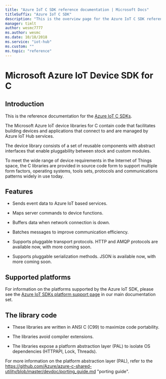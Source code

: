 ```yaml
---                             
title: "Azure IoT C SDK reference documentation | Microsoft Docs" 
titleSuffix: "Azure IoT C SDK"            
description: "This is the overview page for the Azure IoT C SDK reference documentation. This SDK is used with Azure IoT Hub and Azure IoT Hub Device Provisioning Service"            
manager: timlt                 
author: wesmc7777              
ms.author: wesmc               
ms.date: 10/18/2018                    
ms.service: "iot-hub"             
ms.custom: ""                
ms.topic: "reference"        
---                            
```


# Microsoft Azure IoT Device SDK for C

## Introduction

This is the reference documentation for the [Azure IoT C SDKs](https://github.com/Azure/azure-iot-sdk-c).

The Microsoft Azure IoT device libraries for C contain code that facilitates building devices and applications that connect to and are managed by Azure IoT Hub services.

The device library consists of a set of reusable components with abstract interfaces that enable pluggability between stock and custom modules.

To meet the wide range of device requirements in the Internet of Things space, the C libraries are provided in source code form to support multiple form factors, operating systems, tools sets, protocols and communications patterns widely in use today.

## Features

* Sends event data to Azure IoT based services.

* Maps server commands to device functions.

* Buffers data when network connection is down.

* Batches messages to improve communication efficiency.

* Supports pluggable transport protocols. HTTP and AMQP protocols are available now, with more coming soon.

* Supports pluggable serialization methods. JSON is available now, with more coming soon.

## Supported platforms

For information on the platforms supported by the Azure IoT SDK, please see the [Azure IoT SDKs platform support page](https://docs.microsoft.com/azure/iot-hub/iot-hub-device-sdk-platform-support) in our main documentation set.

## The library code

* These libraries are written in ANSI C (C99) to maximize code portability.

* The libraries avoid compiler extensions.

* The libraries expose a platform abstraction layer (PAL) to isolate OS dependencies (HTTPAPI, Lock, Threads).

For more information on the platform abstraction layer (PAL), refer to the https://github.com/Azure/azure-c-shared-utility/blob/master/devdoc/porting_guide.md "porting guide".

